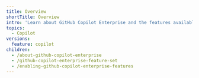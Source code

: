 ```yaml
---
title: Overview
shortTitle: Overview
intro: 'Learn about GitHub Copilot Enterprise and the features available with it.'
topics:
  - Copilot
versions:
  feature: copilot
children:
  - /about-github-copilot-enterprise
  - /github-copilot-enterprise-feature-set
  - /enabling-github-copilot-enterprise-features
---
```

